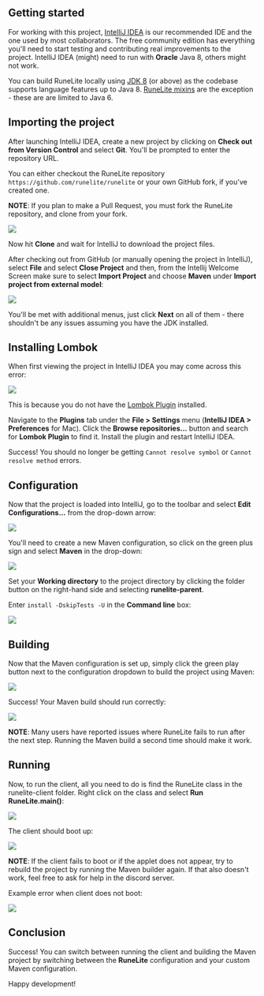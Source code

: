 ## Getting started

For working with this project, [IntelliJ IDEA](https://www.jetbrains.com/idea/download) is our recommended IDE and the one used by most collaborators. The free community edition has everything you'll need to start testing and contributing real improvements to the project. IntelliJ IDEA (might) need to run with **Oracle** Java 8, others might not work.

You can build RuneLite locally using [JDK 8](http://www.oracle.com/technetwork/java/javase/downloads/jdk8-downloads-2133151.html) (or above) as the codebase supports language features up to Java 8. [RuneLite mixins](https://github.com/runelite/runelite/wiki/Using-RuneLite's-mixins) are the exception - these are are limited to Java 6.

## Importing the project

After launching IntelliJ IDEA, create a new project by clicking on **Check out from Version Control** and select **Git**. You'll be prompted to enter the repository URL.

You can either checkout the RuneLite repository `https://github.com/runelite/runelite` or your own GitHub fork, if you've created one.

**NOTE**: If you plan to make a Pull Request, you must fork the RuneLite repository, and clone from your fork.

![](https://user-images.githubusercontent.com/37604308/38454682-0fad8f26-3aaf-11e8-9ca3-327ebd667675.png)

Now hit **Clone** and wait for IntelliJ to download the project files.

After checking out from GitHub (or manually opening the project in IntelliJ), select **File** and select **Close Project** and then, from the Intellij Welcome Screen make sure to select **Import Project**
and choose **Maven** under **Import project from external model**:

![](http://i.imgur.com/gSuqzAY.png)

You'll be met with additional menus, just click **Next** on all of them - there shouldn't be any issues assuming you have the JDK installed.

## Installing Lombok

When first viewing the project in IntelliJ IDEA you may come across this error:

![](https://i.imgur.com/a1YDonV.png)

This is because you do not have the [Lombok Plugin](https://plugins.jetbrains.com/plugin/6317-lombok-plugin) installed.

Navigate to the **Plugins** tab under the **File > Settings** menu (**IntelliJ IDEA > Preferences** for Mac). Click the **Browse repositories...** button and search for **Lombok Plugin** to find it. Install the plugin and restart IntelliJ IDEA.

Success! You should no longer be getting ``Cannot resolve symbol`` or ``Cannot resolve method`` errors.

## Configuration

Now that the project is loaded into IntelliJ, go to the toolbar and select **Edit Configurations...** from the drop-down arrow:

![](http://i.imgur.com/MmKople.png)

You'll need to create a new Maven configuration, so click on the green plus sign and select **Maven** in the drop-down:

![](http://i.imgur.com/iUjpRW8.png)

Set your **Working directory** to the project directory by clicking the folder button on the right-hand side and selecting **runelite-parent**. 

Enter `install -DskipTests -U` in the **Command line** box:

![](http://i.imgur.com/ekzfg2c.png)

## Building

Now that the Maven configuration is set up, simply click the green play button next to the configuration dropdown to
build the project using Maven:

![](http://i.imgur.com/85YnqXB.png)

Success! Your Maven build should run correctly:

![](http://i.imgur.com/pIU2PnT.png)

**NOTE**: Many users have reported issues where RuneLite fails to run after the next step. Running the Maven build a second time should make it work.

## Running

Now, to run the client, all you need to do is find the RuneLite class in the runelite-client folder. Right click on the class and select **Run RuneLite.main()**:

![](http://i.imgur.com/w2K9lCH.png)

The client should boot up:

![](http://i.imgur.com/fqoxCXS.png)

**NOTE**: If the client fails to boot or if the applet does not appear, try to rebuild the project by running the Maven builder again. If that also doesn't work, feel free to ask for help in the discord server.

Example error when client does not boot:

![](https://i.imgur.com/KSf3evR.png)

## Conclusion

Success! You can switch between running the client and building the Maven project by switching between the **RuneLite** configuration and your custom Maven configuration.

Happy development!